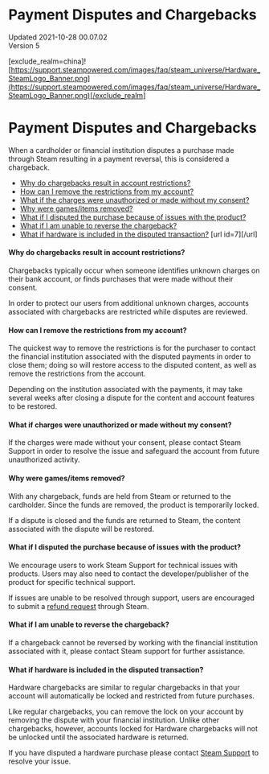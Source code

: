 # Payment Disputes and Chargebacks
Updated 2021-10-28 00.07.02  
Version 5  

[exclude_realm=china]![https://support.steampowered.com/images/faq/steam_universe/Hardware_SteamLogo_Banner.png](https://support.steampowered.com/images/faq/steam_universe/Hardware_SteamLogo_Banner.png)[/exclude_realm]  
  
# Payment Disputes and Chargebacks
When a cardholder or financial institution disputes a purchase made through Steam resulting in a payment reversal, this is considered a chargeback.  
  
* [Why do chargebacks result in account restrictions?](#7)
* [How can I remove the restrictions from my account?](#5)
* [What if the charges were unauthorized or made without my consent?](#6)
* [Why were games/items removed?](#2)
* [What if I disputed the purchase because of issues with the product?](#4)
* [What if I am unable to reverse the chargeback?](#8)
* [What if hardware is included in the disputed transaction?](#9)
 [url id=7][/url]  
  
#### Why do chargebacks result in account restrictions?
Chargebacks typically occur when someone identifies unknown charges on their bank account, or finds purchases that were made without their consent.  
  
In order to protect our users from additional unknown charges, accounts associated with chargebacks are restricted while disputes are reviewed.  
  
  
  
#### How can I remove the restrictions from my account?
The quickest way to remove the restrictions is for the purchaser to contact the financial institution associated with the disputed payments in order to close them; doing so will restore access to the disputed content, as well as remove the restrictions from the account.  
  
Depending on the institution associated with the payments, it may take several weeks after closing a dispute for the content and account features to be restored.  
  
  
  
#### What if charges were unauthorized or made without my consent?
If the charges were made without your consent, please contact Steam Support in order to resolve the issue and safeguard the account from future unauthorized activity.  
  
  
  
#### Why were games/items removed?
With any chargeback, funds are held from Steam or returned to the cardholder. Since the funds are removed, the product is temporarily locked.  
  
If a dispute is closed and the funds are returned to Steam, the content associated with the dispute will be restored.  
  
  
  
#### What if I disputed the purchase because of issues with the product?
We encourage users to work Steam Support for technical issues with products. Users may also need to contact the developer/publisher of the product for specific technical support.  
  
If issues are unable to be resolved through support, users are encouraged to submit a [refund request](https://support.steampowered.com/kb/6695-QIKM-7966) through Steam.  
  
  
  
#### What if I am unable to reverse the chargeback?
If a chargeback cannot be reversed by working with the financial institution associated with it, please contact Steam support for further assistance.  
  
  
  
#### What if hardware is included in the disputed transaction?
Hardware chargebacks are similar to regular chargebacks in that your account will automatically be locked and restricted from future purchases.  
  
Like regular chargebacks, you can remove the lock on your account by removing the dispute with your financial institution. Unlike other chargebacks, however, accounts locked for Hardware chargebacks will not be unlocked until the associated hardware is returned.  
  
If you have disputed a hardware purchase please contact [Steam Support](https://help.steampowered.com/en/) to resolve your issue.